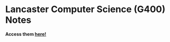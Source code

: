 # Lancaster Computer Science (G400) Notes

<b>Access them [here!](https://alandoescs.github.io/Lancaster-CS-Notes/)</b>
